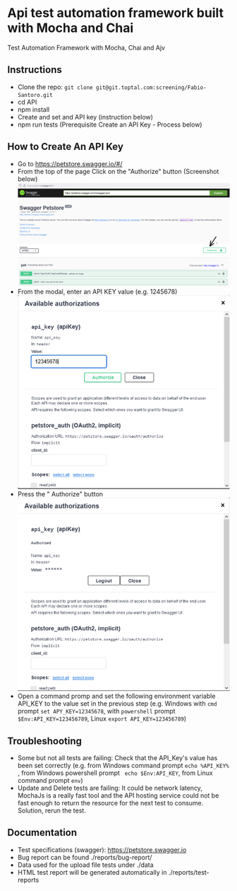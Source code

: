 # Api test automation framework built with Mocha and Chai
Test Automation Framework with Mocha, Chai and Ajv

## Instructions

* Clone the repo: `git clone git@git.toptal.com:screening/Fabio-Santoro.git`
* cd API
* npm install
* Create and set and API key (instruction below)
* npm run tests (Prerequisite Create an API Key - Process below)

## How to Create An API Key

* Go to https://petstore.swagger.io/#/
* From the top of the page Click on the "Authorize" button (Screenshot below)
  ![img.png](images/img.png)
*  From the modal, enter an API KEY value (e.g. 1245678)
   ![img_1.png](images/img_1.png)
* Press the " Authorize" button
  ![img_2.png](images/img_2.png)
* Open a command promp and set the following environment variable API_KEY to the value set in the previous step (e.g. Windows with `cmd` prompt `set APY_KEY=12345678`, with `powershell` prompt `$Env:API_KEY=123456789`, Linux `export API_KEY=123456789`)


## Troubleshooting
* Some but not all tests are failing: Check that the API_Key\'s value has been set correctly (e.g. from Windows command prompt `echo %API_KEY%` , from Windows powershell prompt ` echo $Env:API_KEY`, from Linux command prompt `env`)
* Update and Delete tests are failing: It could be network latency, MochaJs is a really fast tool and the API hosting service could not be fast enough to return the resource
  for the next test to consume.
  Solution, rerun the test.

## Documentation
* Test specifications (swagger): https://petstore.swagger.io
* Bug report can be found ./reports/bug-report/
* Data used for the upload file tests under ./data
* HTML test report will be generated automatically in ./reports/test-reports
